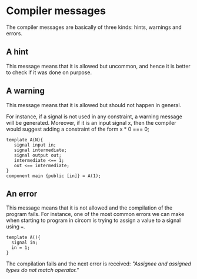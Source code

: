 # Compiler messages



The compiler messages are basically of three kinds: hints, warnings and errors.

## A hint

This message means that it is allowed but uncommon, and hence it is better to check if it was done on purpose.

## A warning

This message means that it is allowed but should not happen in general.

For instance, if a signal is not used in any constraint, a warning message will be generated. Moreover, if it is an input signal x, then the compiler would suggest adding a constraint of the form x \* 0 === 0;

```text
template A(N){
   signal input in;
   signal intermediate;
   signal output out;
   intermediate <== 1;
   out <== intermediate;
}
component main {public [in]} = A(1);
```

## An error

This message means that it is not allowed and the compilation of the program fails. For instance, one of the most common errors we can make when starting to program in circom is trying to assign a value to a signal using `=`.

```text
template A(){
  signal in;
  in = 1;
}
```

The compilation fails and the next error is received: _"Assignee and assigned types do not match operator."_ 



